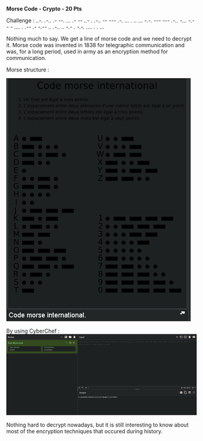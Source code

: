 **Morse Code - Crypto - 20 Pts**

Challenge :
*..-. .-.. .- --. ... .- -- ..- . .-.. -- --- .-. ... . .. ... -.-. --- --- .-.. -... -.-- - .... . .-- .- -.-- .. .-.. .. -.- . -.-. .... . . ...*

Nothing much to say. We get a line of morse code and we need to decrypt it. Morse code was invented in 1838 for telegraphic communication and was, for a long period, used in army as an encryption method for communication. 

Morse structure : 

![](https://github.com/Kaalig/CTFLearn-Writeups/blob/b7f1397e24a1e01a783444a4ec030b05701062e6/images/Pasted%20image%2020250624002352.png)

By using CyberChef : 
![](https://github.com/Kaalig/CTFLearn-Writeups/blob/b7f1397e24a1e01a783444a4ec030b05701062e6/images/Pasted%20image%2020250624002510.png)

Nothing hard to decrypt nowadays, but it is still interesting to know about most of the encryption techniques that occured during history.
